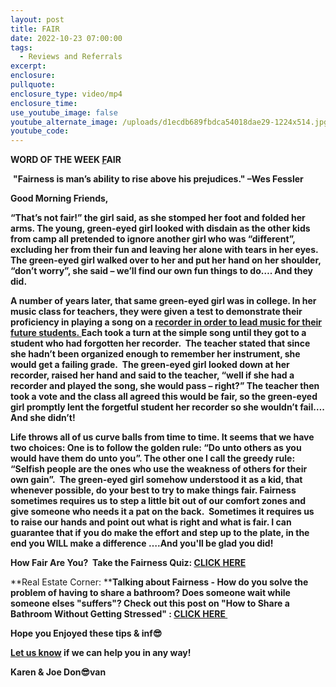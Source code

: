 ```yaml
---
layout: post
title: FAIR
date: 2022-10-23 07:00:00
tags:
  - Reviews and Referrals
excerpt:
enclosure:
pullquote:
enclosure_type: video/mp4
enclosure_time:
use_youtube_image: false
youtube_alternate_image: /uploads/d1ecdb689fbdca54018dae29-1224x514.jpg
youtube_code:
---
```

**WORD OF THE WEEK&nbsp;[F](https://www.bing.com/search?q=Fair+definition&amp;cvid=78f6e9e4e7f946629acea05705adc5de&amp;aqs=edge..69i57j69i64.11175j0j1&amp;pglt=675&amp;FORM=ANNTA1&amp;PC=U531)AIR**

&nbsp;**"Fairness is man’s ability to rise above his prejudices." –Wes Fessler**

**Good Morning Friends,**

**“That’s not fair\!” the girl said, as she stomped her foot and folded her arms. The young, green-eyed girl looked with disdain as the other kids from camp all pretended to ignore another girl who was “different”, excluding her from their fun and leaving her alone with tears in her eyes. The green-eyed girl walked over to her and put her hand on her shoulder, “don’t worry”, she said – we’ll find our own fun things to do…. And they did.**

**A number of years later, that same green-eyed girl was in college. In her music class for teachers, they were given a test to demonstrate their proficiency in playing a song on a&nbsp;[recorder in order to lead music for their future students.&nbsp;](https://www.thatmusicteacher.com/blog/benefits-of-teaching-recorder)Each took a turn at the simple song until they got to a student who had forgotten her recorder.&nbsp; The teacher stated that since she hadn’t been organized enough to remember her instrument, she would get a failing grade.&nbsp; The green-eyed girl looked down at her recorder, raised her hand and said to the teacher, “well if she had a recorder and played the song, she would pass – right?” The teacher then took a vote and the class all agreed this would be fair, so the green-eyed girl promptly lent the forgetful student her recorder so she wouldn’t fail…. And she didn’t\!**

**Life throws all of us curve balls from time to time. It seems that we have two choices: One is to follow the golden rule: “Do unto others as you would have them do unto you”. The other one I call the greedy rule: “Selfish people are the ones who use the weakness of others for their own gain”.&nbsp; The green-eyed girl somehow understood it as a kid, that whenever possible, do your best to try to make things fair. Fairness sometimes requires us to step a little bit out of our comfort zones and give someone who needs it a pat on the back.&nbsp; Sometimes it requires us&nbsp; to raise our hands and point out what is right and what is fair. I can guarantee that if you do make the effort and step up to the plate, in the end you WILL make a difference ….And you'll be glad you did\!**

**How Fair Are You?&nbsp; Take the Fairness Quiz:&nbsp;[CLICK HERE](https://www.quotev.com/quiz/5988156/How-Fair-are-you)**

**Real Estate Corner:&nbsp;****Talking about Fairness - How do you solve the problem of having to share a bathroom? Does someone wait while someone elses "suffers"? Check out this post on "How to Share a Bathroom Without Getting Stressed" :&nbsp;[CLICK HERE&nbsp;](https://www.smartparenting.com.ph/life/home/how-to-share-one-bathroom-with-kids-and-family-a00285-20190114)**

**Hope you Enjoyed these tips & inf😎**

**[Let us know](https://longislandrealestatevideoblog.com/contact)&nbsp;if we can help you in any way\!&nbsp;**

**Karen & Joe Don😎van&nbsp;**